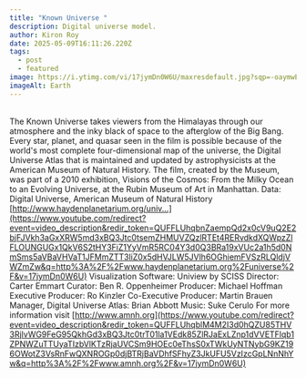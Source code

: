 ```yaml
---
title: "Known Universe "
description: Digital universe model.
author: Kiron Roy
date: 2025-05-09T16:11:26.220Z
tags:
  - post
  - featured
image: https://i.ytimg.com/vi/17jymDn0W6U/maxresdefault.jpg?sqp=-oaymwEmCIAK%E2%80%A68AEB-AHWBIAC4AOKAgwIABABGEggSyhlMA8=&rs=AOn4CLC5bJ-DU11EX8bzX2A4fal37J293w
imageAlt: Earth
---
```

<!--StartFragment-->

\
The Known Universe takes viewers from the Himalayas through our atmosphere and the inky black of space to the afterglow of the Big Bang. Every star, planet, and quasar seen in the film is possible because of the world's most complete four-dimensional map of the universe, the Digital Universe Atlas that is maintained and updated by astrophysicists at the American Museum of Natural History. The film, created by the Museum, was part of a 2010 exhibition, Visions of the Cosmos: From the Milky Ocean to an Evolving Universe, at the Rubin Museum of Art in Manhattan. Data: Digital Universe, American Museum of Natural History [http://www.haydenplanetarium.org/univ...](https://www.youtube.com/redirect?event=video_description&redir_token=QUFFLUhqbnZaempQd2x0cV9uQ2E2bjFJVkh3aGxXRW5md3xBQ3Jtc0tsemZHMUVZQzlRTEt4RERvdkdXQWpzZlFLOUNGUGx1QkV6S2tHY3FiZ1YyVmR5RC04Y3d0Q3BRa19xVUc2a1h5d0NmSms5aVBaVHVaT1JFMmZTT3liZ0x5dHVJLW5JVlh6OGhiemFVSzRLQldjVWZmZw&q=http%3A%2F%2Fwww.haydenplanetarium.org%2Funiverse%2F&v=17jymDn0W6U) Visualization Software: Uniview by SCISS Director: Carter Emmart Curator: Ben R. Oppenheimer Producer: Michael Hoffman Executive Producer: Ro Kinzler Co-Executive Producer: Martin Brauen Manager, Digital Universe Atlas: Brian Abbott Music: Suke Cerulo For more information visit [http://www.amnh.org](https://www.youtube.com/redirect?event=video_description&redir_token=QUFFLUhqblM4M2I3d0hQZU85THV3RjlvWG9FeG95QkhGd3xBQ3Jtc0trT01la1VEdk85ZlRJaExLZnp1dVVETFlqb1ZPNWZuTTUyaTIzbVlKTzRjaUVCSm9HOEc0eThsS0xTWkUyNTNybG9KZ196OWotZ3VsRnFwQXNROGp0djBTRjBaVDhfSFhyZ3JkUFU5VzIzcGpLNnNhYw&q=http%3A%2F%2Fwww.amnh.org%2F&v=17jymDn0W6U)

<!--EndFragment-->